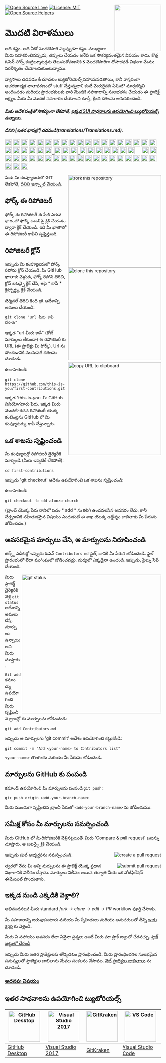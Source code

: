 [![Open Source Love](https://badges.frapsoft.com/os/v1/open-source.svg?v=103)](https://github.com/ellerbrock/open-source-badges/)
[<img align="right" width="150" src="../assets/join-slack-team.png">](https://join.slack.com/t/firstcontributors/shared_invite/enQtNjkxNzQwNzA2MTMwLTVhMWJjNjg2ODRlNWZhNjIzYjgwNDIyZWYwZjhjYTQ4OTBjMWM0MmFhZDUxNzBiYzczMGNiYzcxNjkzZDZlMDM)
[![License: MIT](https://img.shields.io/badge/License-MIT-green.svg)](https://opensource.org/licenses/MIT)
[![Open Source Helpers](https://www.codetriage.com/roshanjossey/first-contributions/badges/users.svg)](https://www.codetriage.com/roshanjossey/first-contributions)


# మొదటి విరాళములు

అది కష్టం. అది ఏదో మొదటిసారి ఎల్లప్పుడూ కష్టం. ముఖ్యంగా మీరు సహకరించినప్పుడు, తప్పులు చేయడం అనేది ఒక సౌకర్యవంతమైన విషయం కాదు. కొత్త ఓపెన్ సోర్స్ కంట్రిబ్యూటర్లను తెలుసుకోవడానికి & మొదటిసారిగా దోహదపడే విధంగా మేము సరళీకృతం చేయాలనుకుంటున్నాము.

వ్యాసాలు చదవడం & చూడటం ట్యుటోరియల్స్ సహాయపడతాయి, కానీ వాస్తవంగా ఆచరణాత్మక వాతావరణంలో stuff చేస్తున్నదాని కంటే మెరుగైనది ఏమిటి? మార్గదర్శిని అందించడం మరియు ప్రారంభకులకు వారి మొదటి సహకారాన్ని సులభతరం చేయడం ఈ ప్రాజెక్ట్ లక్ష్యం. మీరు మీ మొదటి సహకారం చేయాలని చూస్తే, క్రింది దశలను అనుసరించండి.

#### *మీకు ఆదేశ పంక్తితో సౌకర్యంగా లేకపోతే, [ఇక్కడ GUI సాధనాలను ఉపయోగించి ట్యుటోరియల్స్ ఉన్నాయి.]( #tutorials-using-other-tools )*

#### *దీనిని [ఇతర భాషల్లో] చదవండి(translations/Translations.md).*


<kbd>[<img src="https://cdn.staticaly.com/gh/hjnilsson/country-flags/master/svg/al.svg" width="22">](https://github.com/firstcontributions/first-contributions/blob/master/translations/README.al.md)</kbd>
<kbd>[<img src="https://cdn.staticaly.com/gh/hjnilsson/country-flags/master/svg/bd.svg" width="22">](https://github.com/firstcontributions/first-contributions/blob/master/translations/README.bn.md)</kbd>
<kbd>[<img src="https://cdn.staticaly.com/gh/hjnilsson/country-flags/master/svg/bg.svg" width="22">](https://github.com/firstcontributions/first-contributions/blob/master/translations/README.bg.md)</kbd>
<kbd>[<img src="https://cdn.staticaly.com/gh/hjnilsson/country-flags/master/svg/br.svg" width="22">](https://github.com/firstcontributions/first-contributions/blob/master/translations/README.pt_br.md)</kbd>
<kbd>[<img src="assets/catalan1.png" width="22">](https://github.com/firstcontributions/first-contributions/blob/master/translations/README.ca.md)</kbd>
<kbd>[<img src="https://cdn.staticaly.com/gh/hjnilsson/country-flags/master/svg/cn.svg" width="22">](https://github.com/firstcontributions/first-contributions/blob/master/translations/README.chs.md)</kbd>
<kbd>[<img src="https://cdn.staticaly.com/gh/hjnilsson/country-flags/master/svg/cz.svg" width="22">](https://github.com/firstcontributions/first-contributions/blob/master/translations/README.cs.md)</kbd>
<kbd>[<img src="https://cdn.staticaly.com/gh/hjnilsson/country-flags/master/svg/de.svg" width="22">](https://github.com/firstcontributions/first-contributions/blob/master/translations/README.de.md)</kbd>
<kbd>[<img src="https://cdn.staticaly.com/gh/hjnilsson/country-flags/master/svg/dk.svg" width="22">](https://github.com/firstcontributions/first-contributions/blob/master/translations/README.da.md)</kbd>
<kbd>[<img src="https://cdn.staticaly.com/gh/hjnilsson/country-flags/master/svg/eg.svg" width="22">](https://github.com/firstcontributions/first-contributions/blob/master/translations/README.eg.md)</kbd>
<kbd>[<img src="https://cdn.staticaly.com/gh/hjnilsson/country-flags/master/svg/es.svg" width="22">](https://github.com/firstcontributions/first-contributions/blob/master/translations/README.es.md)</kbd>
<kbd>[<img src="https://cdn.staticaly.com/gh/hjnilsson/country-flags/master/svg/fr.svg" width="22">](https://github.com/firstcontributions/first-contributions/blob/master/translations/README.fr.md)</kbd>
<kbd>[<img src="https://cdn.staticaly.com/gh/hjnilsson/country-flags/master/svg/gb-sct.svg" width="22">](https://github.com/firstcontributions/first-contributions/blob/master/translations/README.gl.md)</kbd>
<kbd>[<img src="https://cdn.staticaly.com/gh/hjnilsson/country-flags/master/svg/gr.svg" width="22">](https://github.com/firstcontributions/first-contributions/blob/master/translations/README.gr.md)</kbd>
<kbd>[<img src="https://cdn.staticaly.com/gh/hjnilsson/country-flags/master/svg/ge.svg" width="22">](https://github.com/firstcontributions/first-contributions/blob/master/translations/README.ge.md)</kbd>
<kbd>[<img src="https://cdn.staticaly.com/gh/hjnilsson/country-flags/master/svg/hu.svg" width="22">](https://github.com/firstcontributions/first-contributions/blob/master/translations/README.hu.md)</kbd>
<kbd>[<img src="https://cdn.staticaly.com/gh/hjnilsson/country-flags/master/svg/id.svg" width="22">](https://github.com/firstcontributions/first-contributions/blob/master/translations/README.id.md)</kbd>
<kbd>[<img src="https://cdn.staticaly.com/gh/hjnilsson/country-flags/master/svg/il.svg" width="22">](https://github.com/firstcontributions/first-contributions/blob/master/translations/README.hb.md)</kbd>
<kbd>[<img src="https://cdn.staticaly.com/gh/hjnilsson/country-flags/master/svg/in.svg" width="22">](https://github.com/firstcontributions/first-contributions/blob/master/translations/Translations.md)</kbd>
<kbd>[<img src="https://cdn.staticaly.com/gh/hjnilsson/country-flags/master/svg/ir.svg" width="22">](https://github.com/firstcontributions/first-contributions/blob/master/translations/README.fa.md)</kbd>
<kbd>[<img src="https://cdn.staticaly.com/gh/hjnilsson/country-flags/master/svg/ir.svg" width="22">](https://github.com/firstcontributions/first-contributions/blob/master/translations/README.fa.en.md)</kbd>
<kbd>[<img src="https://cdn.staticaly.com/gh/hjnilsson/country-flags/master/svg/it.svg" width="22">](https://github.com/firstcontributions/first-contributions/blob/master/translations/README.it.md)</kbd>
<kbd>[<img src="https://cdn.staticaly.com/gh/hjnilsson/country-flags/master/svg/jp.svg" width="22">](https://github.com/firstcontributions/first-contributions/blob/master/translations/README.ja.md)</kbd>
<kbd>[<img src="https://cdn.staticaly.com/gh/hjnilsson/country-flags/master/svg/ke.svg" width="22">](https://github.com/firstcontributions/first-contributions/blob/master/translations/README.kws.md)</kbd>
<kbd>[<img src="https://cdn.staticaly.com/gh/hjnilsson/country-flags/master/svg/kr.svg" width="22"> <img src="https://cdn.staticaly.com/gh/hjnilsson/country-flags/master/svg/kp.svg" width="22">](https://github.com/firstcontributions/first-contributions/blob/master/translations/README.ko.md)</kbd>
<kbd>[<img src="https://cdn.staticaly.com/gh/hjnilsson/country-flags/master/svg/lt.svg" width="22">](https://github.com/firstcontributions/first-contributions/blob/master/translations/README.ko.md)</kbd>
<kbd>[<img src="https://cdn.staticaly.com/gh/hjnilsson/country-flags/master/svg/md.svg" width="22"> <img src="https://cdn.staticaly.com/gh/hjnilsson/country-flags/master/svg/ro.svg" width="22">](https://github.com/firstcontributions/first-contributions/blob/master/translations/README.lt.md)</kbd>
<kbd>[<img src="https://cdn.staticaly.com/gh/hjnilsson/country-flags/master/svg/mm.svg" width="22">](https://github.com/firstcontributions/first-contributions/blob/master/translations/README.ro.md)</kbd>
<kbd>[<img src="https://cdn.staticaly.com/gh/hjnilsson/country-flags/master/svg/mk.svg" width="22">](https://github.com/firstcontributions/first-contributions/blob/master/translations/README.ro.md)</kbd>
<kbd>[<img src="https://cdn.staticaly.com/gh/hjnilsson/country-flags/master/svg/mx.svg" width="22">](https://github.com/firstcontributions/first-contributions/blob/master/translations/README.mm_unicode.md)</kbd>
<kbd>[<img src="https://cdn.staticaly.com/gh/hjnilsson/country-flags/master/svg/my.svg" width="22">](https://github.com/firstcontributions/first-contributions/blob/master/translations/README.mk.md)</kbd>
<kbd>[<img src="https://cdn.staticaly.com/gh/hjnilsson/country-flags/master/svg/ml.svg" width="22">](https://github.com/firstcontributions/first-contributions/blob/master/translations/README.mx.md)</kbd>
<kbd>[<img src="https://cdn.staticaly.com/gh/hjnilsson/country-flags/master/svg/no.svg" width="22">](https://github.com/firstcontributions/first-contributions/blob/master/translations/README.my.md)</kbd>
<kbd>[<img src="https://cdn.staticaly.com/gh/hjnilsson/country-flags/master/svg/np.svg" width="15">](https://github.com/firstcontributions/first-contributions/blob/master/translations/README.nl.md)</kbd>
<kbd>[<img src="https://cdn.staticaly.com/gh/hjnilsson/country-flags/master/svg/ph.svg" width="22">](https://github.com/firstcontributions/first-contributions/blob/master/translations/README.no.md)</kbd>
<kbd>[<img src="assets/pirate.png" width="22">](translations/README.en-pirate.md)</kbd>
<kbd>[<img src="https://cdn.staticaly.com/gh/hjnilsson/country-flags/master/svg/pk.svg" width="22">](https://github.com/firstcontributions/first-contributions/blob/master/translations/README.np.md)</kbd>
<kbd>[<img src="https://cdn.staticaly.com/gh/hjnilsson/country-flags/master/svg/pl.svg" width="22">](https://github.com/firstcontributions/first-contributions/blob/master/translations/README.tl.md)</kbd>
<kbd>[<img src="https://cdn.staticaly.com/gh/hjnilsson/country-flags/master/svg/pt.svg" width="22">](https://github.com/firstcontributions/first-contributions/blob/master/translations/README.en-pirate.md)</kbd>
<kbd>[<img src="https://cdn.staticaly.com/gh/hjnilsson/country-flags/master/svg/ru.svg" width="22">](https://github.com/firstcontributions/first-contributions/blob/master/translations/README.ur.md)</kbd>
<kbd>[<img src="https://cdn.staticaly.com/gh/hjnilsson/country-flags/master/svg/sa.svg" width="22">](https://github.com/firstcontributions/first-contributions/blob/master/translations/README.ar.md)</kbd>
<kbd>[<img src="https://cdn.staticaly.com/gh/hjnilsson/country-flags/master/svg/se.svg" width="22">](https://github.com/firstcontributions/first-contributions/blob/master/translations/README.se.md)</kbd>
<kbd>[<img src="https://cdn.staticaly.com/gh/hjnilsson/country-flags/master/svg/sk.svg" width="22">](https://github.com/firstcontributions/first-contributions/blob/master/translations/README.slk.md)</kbd>
<kbd>[<img src="https://cdn.staticaly.com/gh/hjnilsson/country-flags/master/svg/si.svg" width="22">](https://github.com/firstcontributions/first-contributions/blob/master/translations/README.sl.md)</kbd>
<kbd>[<img src="https://cdn.staticaly.com/gh/hjnilsson/country-flags/master/svg/th.svg" width="22">](https://github.com/firstcontributions/first-contributions/blob/master/translations/README.th.md)</kbd>
<kbd>[<img src="https://cdn.staticaly.com/gh/hjnilsson/country-flags/master/svg/tr.svg" width="22">](https://github.com/firstcontributions/first-contributions/blob/master/translations/README.tr.md)</kbd>
<kbd>[<img src="https://cdn.staticaly.com/gh/hjnilsson/country-flags/master/svg/tw.svg" width="22">](https://github.com/firstcontributions/first-contributions/blob/master/translations/README.cht.md)</kbd>
<kbd>[<img src="https://cdn.staticaly.com/gh/hjnilsson/country-flags/master/svg/ua.svg" width="22">](https://github.com/firstcontributions/first-contributions/blob/master/translations/README.ua.md)</kbd>
<kbd>[<img src="https://cdn.staticaly.com/gh/hjnilsson/country-flags/master/svg/vn.svg" width="22">](https://github.com/firstcontributions/first-contributions/blob/master/translations/README.vn.md)</kbd>
<kbd>[<img src="https://cdn.staticaly.com/gh/hjnilsson/country-flags/master/svg/za.svg" width="22">](https://github.com/firstcontributions/first-contributions/blob/master/translations/README.zul.md)</kbd>
<kbd>[<img src="https://cdn.staticaly.com/gh/hjnilsson/country-flags/master/svg/za.svg" width="22">](https://github.com/firstcontributions/first-contributions/blob/master/translations/README.afk.md)</kbd>
<kbd>[<img src="https://cdn.staticaly.com/gh/hjnilsson/country-flags/master/svg/ke.svg" width="22">](https://github.com/firstcontributions/first-contributions/blob/master/translations/README.kws.md)</kbd>
<kbd>[<img src="https://cdn.staticaly.com/gh/hjnilsson/country-flags/master/svg/ng.svg" width="22">](https://github.com/firstcontributions/first-contributions/blob/master/translations/README.igb.md)</kbd>
<kbd>[<img src="https://cdn.staticaly.com/gh/hjnilsson/country-flags/master/svg/lv.svg" width="22">](https://github.com/firstcontributions/first-contributions/blob/master/translations/README.lv.md)</kbd>
<kbd>[<img src="https://cdn.staticaly.com/gh/hjnilsson/country-flags/master/svg/fi.svg" width="22">](https://github.com/firstcontributions/first-contributions/blob/master/translations/README.fi.md)</kbd>
<kbd>[<img src="https://cdn.staticaly.com/gh/hjnilsson/country-flags/master/svg/by.svg" width="22">](https://github.com/firstcontributions/first-contributions/blob/master/translations/README.by.md)</kbd>
<kbd>[<img src="https://cdn.staticaly.com/gh/hjnilsson/country-flags/master/svg/rs.svg" width="22">](https://github.com/firstcontributions/first-contributions/blob/master/translations/README.sr.md)</kbd>
<kbd>[<img src="https://cdn.staticaly.com/gh/hjnilsson/country-flags/master/svg/kz.svg" width="22">](https://github.com/firstcontributions/first-contributions/blob/master/translations/README.kz.md)</kbd>





<img align="right" width="300" src="../assets/fork.png" alt="fork this repository" />

మీకు మీ కంప్యూటరులో GIT లేకపోతే, [దీనిని ఇన్స్టాల్ చేయండి]( https://help.github.com/articles/set-up-git/).

## ఫోర్క్ ఈ రిపోజిటరీ

ఫోర్క్ ఈ రిపోజిటరీ ఈ పేజీ ఎగువ భాగంలో ఫోర్క్ బటన్ పై క్లిక్ చేయడం ద్వారా క్లిక్ చేయండి.
ఇది మీ ఖాతాలో ఈ రిపోజిటరీ కాపీని సృష్టిస్తుంది.

## రిపోజిటరీ క్లోన్

<img align="right" width="300" src="../assets/clone.png" alt="clone this repository" />

ఇప్పుడు మీ కంప్యూటరులో ఫోర్క్ రిపోను క్లోన్ చేయండి. మీ GitHub ఖాతాకు వెళ్లండి, ఫోర్క్ రెపోని తెరిచి, క్లోన్ బటన్పై క్లిక్ చేసి, ఆపై * కాపీ * క్లిప్బోర్డ్కు క్లిక్ చేయండి.

టెర్మినల్ తెరిచి కింది git ఆదేశాన్ని అమలు చేయండి:
```
git clone "url మీరు కాపీ చేసారు"
```
ఇక్కడ "url మీరు కాపీ" (కోట్ మార్కులు లేకుండా) ఈ రిపోజిటరీ కు URL (ఈ ప్రాజెక్టు మీ ఫోర్క్). Url ను పొందడానికి మునుపటి దశలను చూడండి.
<img align="right" width="300" src="../assets/copy-to-clipboard.png" alt="copy URL to clipboard" />

ఉదాహరణకి:
```
git clone https://github.com/this-is-you/first-contributions.git
```
ఇక్కడ 'this-is-you' మీ GitHub వినియోగదారు పేరు. ఇక్కడ మీరు మొదటి-రచన రిపోజిటరీ యొక్క కంటెంట్లను GitHub లో మీ కంప్యూటర్కు కాపీ చేస్తున్నారు.

## ఒక శాఖను సృష్టించండి

మీ కంప్యూటర్లో రిపోజిటరీ డైరెక్టరీకి మార్చండి (మీరు ఇప్పటికే లేకపోతే):

```
cd first-contributions
```
ఇప్పుడు 'git checkout' ఆదేశం ఉపయోగించి ఒక శాఖను సృష్టించండి:


ఉదాహరణకి:
```
git checkout -b add-alonzo-church
```
(బ్రాంచ్ యొక్క పేరు దానిలో పదం * add * ను కలిగి ఉండవలసిన అవసరం లేదు, కానీ చేర్చడానికి సహేతుకమైన విషయం ఎందుకంటే ఈ శాఖ యొక్క ఉద్దేశ్యం జాబితాకు మీ పేరును జోడించడం.)

## అవసరమైన మార్పులు చేసి, ఆ మార్పులను నిరూపించండి

టెక్స్ట్ ఎడిటర్లో ఇప్పుడు ఓపెన్ `Contributors.md` ఫైల్, దానికి మీ పేరుని జోడించండి. ఫైల్ ప్రారంభంలో లేదా ముగింపులో జోడించవద్దు. మధ్యలో ఎక్కడైనా ఉంచండి. ఇప్పుడు, ఫైల్ను సేవ్ చేయండి.

<img align="right" width="450" src="../assets/git-status.png" alt="git status" />


మీరు ప్రాజెక్ట్ డైరెక్టరీకి వెళ్లి `git status` ఆదేశాన్ని అమలు చేస్తే, మార్పులు ఉన్నాయి అని మీరు చూస్తారు.

`Git add` కమాండ్ను ఉపయోగించి మీరు సృష్టించిన బ్రాంచ్లో ఈ మార్పులను జోడించండి:
```
git add Contributors.md
```

ఇప్పుడు ఆ మార్పులను 'git commit' ఆదేశం ఉపయోగించి కట్టుకోండి:
```
git commit -m "Add <your-name> to Contributors list"
```
`<your-name>` తొలగించు మరియు మీ పేరును జోడించండి.

## మార్పులను GitHub కు పంపండి

కమాండ్ ఉపయోగించి మీ మార్పులను పంపండి `git push`:
```
git push origin <add-your-branch-name>
```
మీరు ముందుగా సృష్టించిన బ్రాంచీ పేరుతో `<add-your-branch-name>` ను జోడించుము.

## సమీక్ష కోసం మీ మార్పులను సమర్పించండి

మీరు GitHub లో మీ రిపోజిటరీకి వెళ్లినట్లయితే, మీరు 'Compare & pull request' బటన్ను చూస్తారు. ఆ బటన్పై క్లిక్ చేయండి.

<img style="float: right;" src="../assets/compare-and-pull.png" alt="create a pull request" />

ఇప్పుడు పుల్ అభ్యర్థనను సమర్పించండి.

<img style="float: right;" src="../assets/submit-pull-request.png" alt="submit pull request" />

త్వరలో నేను మీ అన్ని మర్పులను ఈ ప్రాజెక్ట్ యొక్క ప్రధాన విభాగానికి విలీనం చేస్తాను. మార్పులు విలీనం అయిన తర్వాత మీరు ఒక నోటిఫికేషన్ ఈమెయిల్ పొందుతారు.

## ఇక్కడ నుండి ఎక్కడికి వెళ్లాలి?

అభినందనలు! మీరు standard _fork -> clone -> edit -> PR_ workflow పూర్తి చేసాడు.

మీ సహకారాన్ని జరుపుకుంటారు మరియు మీ స్నేహితులు మరియు అనుచరులతో దీన్ని [web app](https://roshanjossey.github.io/first-contributions/#social-share) కు వెళ్లండి.

మీరు ఏ సహాయం అవసరం లేదా ఏవైనా ప్రశ్నలు ఉంటే మీరు మా స్లాక్ జట్టులో చేరవచ్చు. [స్లాక్ జట్టులో చేరండి](https://join.slack.com/t/firstcontributors/shared_invite/enQtMzE1MTYwNzI3ODQ0LTZiMDA2OGI2NTYyNjM1MTFiNTc4YTRhZTg4OWZjMzA0ZWZmY2UxYzVkMzI1ZmVmOWI4ODdkZWQwNTM2NDVmNjY)

ఇప్పుడు మీరు ఇతర ప్రాజెక్టులకు తోడ్పడటం ప్రారంభించండి. మీరు ప్రారంభించగల సులభమైన సమస్యలతో ప్రాజెక్టుల జాబితాను మేము సంకలనం చేసాము. [వెబ్ ప్రాజెక్టుల జాబితాలు](https://roshanjossey.github.io/first-contributions/#project-list) ను చూడండి.

### [అదనపు విషయం](../additional-material/git_workflow_scenarios/additional-material.md)


## ఇతర సాధనాలను ఉపయోగించి ట్యుటోరియల్స్

|<a href="../github-desktop-tutorial.md"><img alt="GitHub Desktop" src="https://desktop.github.com/images/desktop-icon.svg" width="100"></a>|<a href="../github-windows-vs2017-tutorial.md"><img alt="Visual Studio 2017" src="https://upload.wikimedia.org/wikipedia/commons/c/cd/Visual_Studio_2017_Logo.svg" width="100"></a>|<a href="../gitkraken-tutorial.md"><img alt="GitKraken" src="/assets/gk-icon.png" width="100"></a>|<a href="../github-windows-vs-code-tutorial.md"><img alt="VS Code" src="https://upload.wikimedia.org/wikipedia/commons/2/2d/Visual_Studio_Code_1.18_icon.svg" width=100></a>|
|---|---|---|---|
|[GitHub Desktop](../github-desktop-tutorial.md)|[Visual Studio 2017](../github-windows-vs2017-tutorial.md)|[GitKraken](../gitkraken-tutorial.md)|[Visual Studio Code](../github-windows-vs-code-tutorial.md)|
